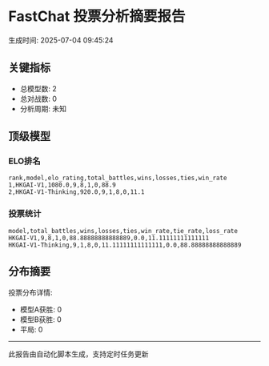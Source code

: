 # FastChat 投票分析摘要报告

生成时间: 2025-07-04 09:45:24

## 关键指标

- 总模型数: 2
- 总对战数: 0
- 分析周期: 未知

## 顶级模型

### ELO排名
```
rank,model,elo_rating,total_battles,wins,losses,ties,win_rate
1,HKGAI-V1,1080.0,9,8,1,0,88.9
2,HKGAI-V1-Thinking,920.0,9,1,8,0,11.1

```

### 投票统计
```
model,total_battles,wins,losses,ties,win_rate,tie_rate,loss_rate
HKGAI-V1,9,8,1,0,88.88888888888889,0.0,11.11111111111111
HKGAI-V1-Thinking,9,1,8,0,11.11111111111111,0.0,88.88888888888889

```

## 分布摘要

投票分布详情:
- 模型A获胜: 0
- 模型B获胜: 0
- 平局: 0

---
此报告由自动化脚本生成，支持定时任务更新
